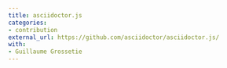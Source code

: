 ```yaml
---
title: asciidoctor.js
categories:
- contribution
external_url: https://github.com/asciidoctor/asciidoctor.js/
with:
- Guillaume Grossetie
---
```

